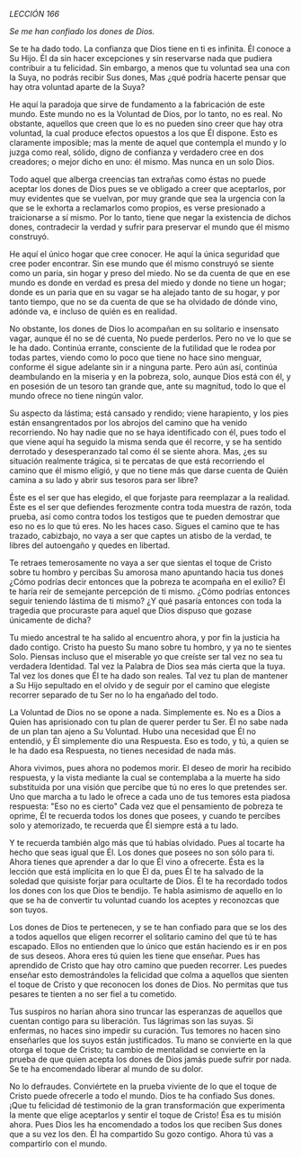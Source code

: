 *LECCIÓN 166*

*Se me han confiado los dones de Dios.*

Se te ha dado todo. La confianza que Dios tiene en ti es infinita. Él conoce a Su Hijo. Él da sin hacer excepciones y sin reservarse nada que pudiera contribuir a tu felicidad. Sin embargo, a menos que tu voluntad sea una con la Suya, no podrás recibir Sus dones, Mas ¿qué podría hacerte pensar que hay otra voluntad aparte de la Suya?

He aquí la paradoja que sirve de fundamento a la fabricación de este mundo. Este mundo no es la Voluntad de Dios, por lo tanto, no es real. No obstante, aquellos que creen que lo es no pueden sino creer que hay otra voluntad, la cual produce efectos opuestos a los que Él dispone. Esto es claramente imposible; mas la mente de aquel que contempla el mundo y lo juzga como real, sólido, digno de confianza y verdadero cree en dos creadores; o mejor dicho en uno: él mismo. Mas nunca en un solo Dios.

Todo aquel que alberga creencias tan extrañas como éstas no puede aceptar los dones de Dios pues se ve obligado a creer que aceptarlos, por muy evidentes que se vuelvan, por muy grande que sea la urgencia con la que se le exhorta a reclamarlos como propios, es verse presionado a traicionarse a sí mismo. Por lo tanto, tiene que negar la existencia de dichos dones, contradecir la verdad y sufrir para preservar el mundo que él mismo construyó.

He aquí el único hogar que cree conocer. He aquí la única seguridad que cree poder encontrar. Sin ese mundo que él mismo construyó se siente como un paria, sin hogar y preso del miedo. No se da cuenta de que en ese mundo es donde en verdad es presa del miedo y donde no tiene un hogar; donde es un paria que en su vagar se ha alejado tanto de su hogar, y por tanto tiempo, que no se da cuenta de que se ha olvidado de dónde vino, adónde va, e incluso de quién es en realidad.

No obstante, los dones de Dios lo acompañan en su solitario e insensato vagar, aunque él no se dé cuenta, No puede perderlos. Pero no ve lo que se le ha dado. Continúa errante, consciente de la futilidad que le rodea por todas partes, viendo como lo poco que tiene no hace sino menguar, conforme él sigue adelante sin ir a ninguna parte. Pero aún así, continúa deambulando en la miseria y en la pobreza, solo, aunque Dios está con él, y en posesión de un tesoro tan grande que, ante su magnitud, todo lo que el mundo ofrece no tiene ningún valor.

Su aspecto da lástima; está cansado y rendido; viene harapiento, y los pies están ensangrentados por los abrojos del camino que ha venido recorriendo. No hay nadie que no se haya identificado con él, pues todo el que viene aquí ha seguido la misma senda que él recorre, y se ha sentido derrotado y desesperanzado tal como él se siente ahora. Mas, ¿es su situación realmente trágica, si te percatas de que está recorriendo el camino que él mismo eligió, y que no tiene más que darse cuenta de Quién camina a su lado y abrir sus tesoros para ser libre?

Éste es el ser que has elegido, el que forjaste para reemplazar a la realidad. Éste es el ser que defiendes ferozmente contra toda muestra de razón, toda prueba, así como contra todos los testigos que te pueden demostrar que eso no es lo que tú eres. No les haces caso. Sigues el camino que te has trazado, cabizbajo, no vaya a ser que captes un atisbo de la verdad, te libres del autoengaño y quedes en libertad.

Te retraes temerosamente no vaya a ser que sientas el toque de Cristo sobre tu hombro y percibas Su amorosa mano apuntando hacia tus dones ¿Cómo podrías decir entonces que la pobreza te acompaña en el exilio? Él te haría reír de semejante percepción de ti mismo. ¿Cómo podrías entonces seguir teniendo lástima de ti mismo? ¿Y qué pasaría entonces con toda la tragedia que procuraste para aquel que Dios dispuso que gozase únicamente de dicha?

Tu miedo ancestral te ha salido al encuentro ahora, y por fin la justicia ha dado contigo. Cristo ha puesto Su mano sobre tu hombro, y ya no te sientes Solo. Piensas incluso que el miserable yo que creíste ser tal vez no sea tu verdadera Identidad. Tal vez la Palabra de Dios sea más cierta que la tuya. Tal vez los dones que Él te ha dado son reales. Tal vez tu plan de mantener a Su Hijo sepultado en el olvido y de seguir por el camino que elegiste recorrer separado de tu Ser no lo ha engañado del todo.

La Voluntad de Dios no se opone a nada. Simplemente es. No es a Dios a Quien has aprisionado con tu plan de querer perder tu Ser. Él no sabe nada de un plan tan ajeno a Su Voluntad. Hubo una necesidad que Él no entendió, y Él simplemente dio una Respuesta. Eso es todo, y tú, a quien se le ha dado esa Respuesta, no tienes necesidad de nada más.

Ahora vivimos, pues ahora no podemos morir. El deseo de morir ha recibido respuesta, y la vista mediante la cual se contemplaba a la muerte ha sido substituida por una visión que percibe que tú no eres lo que pretendes ser. Uno que marcha a tu lado le ofrece a cada uno de tus temores esta piadosa respuesta: "Eso no es cierto" Cada vez que el pensamiento de pobreza te oprime, Él te recuerda todos los dones que posees, y cuando te percibes solo y atemorizado, te recuerda que Él siempre está a tu lado.

Y te recuerda también algo más que tú habías olvidado. Pues al tocarte ha hecho que seas igual que Él. Los dones que posees no son sólo para ti. Ahora tienes que aprender a dar lo que Él vino a ofrecerte. Ésta es la lección que está implícita en lo que Él da, pues Él te ha salvado de la soledad que quisiste forjar para ocultarte de Dios. Él te ha recordado todos los dones con los que Dios te bendijo. Te habla asimismo de aquello en lo que se ha de convertir tu voluntad cuando los aceptes y reconozcas que son tuyos.

Los dones de Dios te pertenecen, y se te han confiado para que se los des a todos aquellos que eligen recorrer el solitario camino del que tú te has escapado. Ellos no entienden que lo único que están haciendo es ir en pos de sus deseos. Ahora eres tú quien les tiene que enseñar. Pues has aprendido de Cristo que hay otro camino que pueden recorrer. Les puedes enseñar esto demostrándoles la felicidad que colma a aquellos que sienten el toque de Cristo y que reconocen los dones de Dios. No permitas que tus pesares te tienten a no ser fiel a tu cometido.

Tus suspiros no harían ahora sino truncar las esperanzas de aquellos que cuentan contigo para su liberación. Tus lágrimas son las suyas. Si enfermas, no haces sino impedir su curación. Tus temores no hacen sino enseñarles que los suyos están justificados. Tu mano se convierte en la que otorga el toque de Cristo; tu cambio de mentalidad se convierte en la prueba de que quien acepta los dones de Dios jamás puede sufrir por nada. Se te ha encomendado liberar al mundo de su dolor.

No lo defraudes. Conviértete en la prueba viviente de lo que el toque de Cristo puede ofrecerle a todo el mundo. Dios te ha confiado Sus dones. ¡Que tu felicidad dé testimonio de la gran transformación que experimenta la mente que elige aceptarlos y sentir el toque de Cristo! Ésa es tu misión ahora. Pues Dios les ha encomendado a todos los que reciben Sus dones que a su vez los den. Él ha compartido Su gozo contigo. Ahora tú vas a compartirlo con el mundo.
